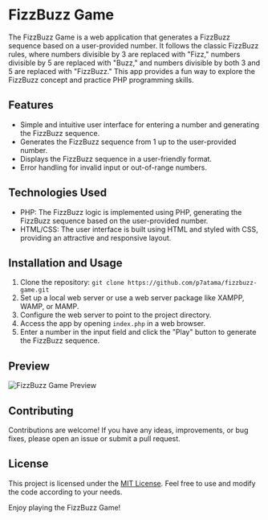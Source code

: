 # FizzBuzz Game

The FizzBuzz Game is a web application that generates a FizzBuzz sequence based on a user-provided number. It follows the classic FizzBuzz rules, where numbers divisible by 3 are replaced with "Fizz," numbers divisible by 5 are replaced with "Buzz," and numbers divisible by both 3 and 5 are replaced with "FizzBuzz." This app provides a fun way to explore the FizzBuzz concept and practice PHP programming skills.

## Features

- Simple and intuitive user interface for entering a number and generating the FizzBuzz sequence.
- Generates the FizzBuzz sequence from 1 up to the user-provided number.
- Displays the FizzBuzz sequence in a user-friendly format.
- Error handling for invalid input or out-of-range numbers.

## Technologies Used

- PHP: The FizzBuzz logic is implemented using PHP, generating the FizzBuzz sequence based on the user-provided number.
- HTML/CSS: The user interface is built using HTML and styled with CSS, providing an attractive and responsive layout.

## Installation and Usage

1. Clone the repository: `git clone https://github.com/p7atama/fizzbuzz-game.git`
2. Set up a local web server or use a web server package like XAMPP, WAMP, or MAMP.
3. Configure the web server to point to the project directory.
4. Access the app by opening `index.php` in a web browser.
5. Enter a number in the input field and click the "Play" button to generate the FizzBuzz sequence.

## Preview

![FizzBuzz Game Preview](screenshot.png)

## Contributing

Contributions are welcome! If you have any ideas, improvements, or bug fixes, please open an issue or submit a pull request.

## License

This project is licensed under the [MIT License](LICENSE). Feel free to use and modify the code according to your needs.

Enjoy playing the FizzBuzz Game!
